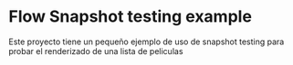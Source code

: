 # Flow Snapshot testing example

Este proyecto tiene un pequeño ejemplo de uso de snapshot testing para probar el renderizado de una lista de peliculas
